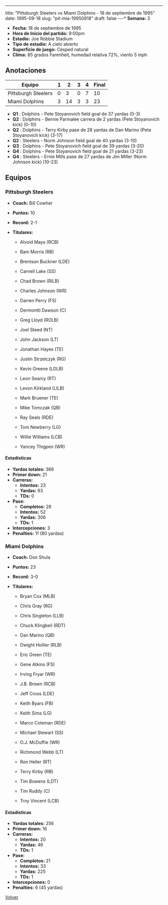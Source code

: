 ---
title: "Pittsburgh Steelers vs Miami Dolphins - 18 de septiembre de 1995"
date: 1995-09-18
slug: "pit-mia-19950918"
draft: false
---* **Semana:** 3
* **Fecha:** 18 de septiembre de 1995
* **Hora de Inicio del partido:** 9:00pm
* **Estadio:** Joe Robbie Stadium
* **Tipo de estadio:** A cielo abierto
* **Superficie de juego:** Césped natural
* **Clima:** 85 grados Farenheit, humedad relativa 72%, viento 5 mph




## Anotaciones
| Equipo | 1 | 2 | 3 | 4 | Final |
|--------|---|---|---|---|-------|
| Pittsburgh Steelers  | 0 | 3 | 0 | 7  | 10 |
| Miami Dolphins  | 3 | 14 | 3 | 3  | 23 |
* **Q1** : Dolphins - Pete Stoyanovich field goal de 37 yardas (0-3)
* **Q2** : Dolphins - Bernie Parmalee carrera de 2 yardas (Pete Stoyanovich kick) (0-10)
* **Q2** : Dolphins - Terry Kirby pase de 28 yardas de Dan Marino (Pete Stoyanovich kick) (3-17)
* **Q2** : Steelers - Norm Johnson field goal de 40 yardas (3-10)
* **Q3** : Dolphins - Pete Stoyanovich field goal de 39 yardas (3-20)
* **Q4** : Dolphins - Pete Stoyanovich field goal de 21 yardas (3-23)
* **Q4** : Steelers - Ernie Mills pase de 27 yardas de Jim Miller (Norm Johnson kick) (10-23)


## Equipos


### Pittsburgh Steelers
* **Coach:** Bill Cowher
* **Puntos:** 10
* **Record:** 2-1
* **Titulares:** 

  * Alvoid Mays (RCB) 

  * Bam Morris (RB) 

  * Brentson Buckner (LDE) 

  * Carnell Lake (SS) 

  * Chad Brown (RILB) 

  * Charles Johnson (WR) 

  * Darren Perry (FS) 

  * Dermontti Dawson (C) 

  * Greg Lloyd (ROLB) 

  * Joel Steed (NT) 

  * John Jackson (LT) 

  * Jonathan Hayes (TE) 

  * Justin Strzelczyk (RG) 

  * Kevin Greene (LOLB) 

  * Leon Searcy (RT) 

  * Levon Kirkland (LILB) 

  * Mark Bruener (TE) 

  * Mike Tomczak (QB) 

  * Ray Seals (RDE) 

  * Tom Newberry (LG) 

  * Willie Williams (LCB) 

  * Yancey Thigpen (WR) 

#### Estadísticas
* **Yardas totales:** 366
* **Primer down:** 21
* **Carreras:**
  * **Intentos:** 23
  * **Yardas:** 93
  * **TDs:** 0
* **Pase:**
  * **Completos:** 28
  * **Intentos:** 52
  * **Yardas:** 306
  * **TDs:** 1
* **Intercepciones:** 3
* **Penalties:** 11 (80 yardas)

### Miami Dolphins
* **Coach:** Don Shula
* **Puntos:** 23
* **Record:** 3-0
* **Titulares:** 

  * Bryan Cox (MLB) 

  * Chris Gray (RG) 

  * Chris Singleton (LLB) 

  * Chuck Klingbeil (RDT) 

  * Dan Marino (QB) 

  * Dwight Hollier (RLB) 

  * Eric Green (TE) 

  * Gene Atkins (FS) 

  * Irving Fryar (WR) 

  * J.B. Brown (RCB) 

  * Jeff Cross (LDE) 

  * Keith Byars (FB) 

  * Keith Sims (LG) 

  * Marco Coleman (RDE) 

  * Michael Stewart (SS) 

  * O.J. McDuffie (WR) 

  * Richmond Webb (LT) 

  * Ron Heller (RT) 

  * Terry Kirby (RB) 

  * Tim Bowens (LDT) 

  * Tim Ruddy (C) 

  * Troy Vincent (LCB) 

#### Estadísticas
* **Yardas totales:** 256
* **Primer down:** 16
* **Carreras:**
  * **Intentos:** 20
  * **Yardas:** 46
  * **TDs:** 1
* **Pase:**
  * **Completos:** 21
  * **Intentos:** 33
  * **Yardas:** 225
  * **TDs:** 1
* **Intercepciones:** 0
* **Penalties:** 6 (45 yardas)


[Volver](/historia/1995)

